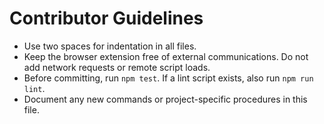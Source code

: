 # Contributor Guidelines

- Use two spaces for indentation in all files.
- Keep the browser extension free of external communications. Do not add network
  requests or remote script loads.
- Before committing, run `npm test`. If a lint script exists, also run
  `npm run lint`.
- Document any new commands or project-specific procedures in this file.
